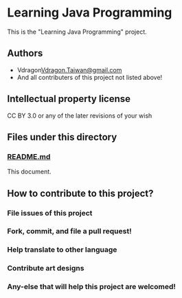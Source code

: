 # Learning Java Programming
This is the "Learning Java Programming" project.

## Authors
* Vdragon<Vdragon.Taiwan@gmail.com>
* And all contributers of this project not listed above!

## Intellectual property license
CC BY 3.0 or any of the later revisions of your wish

## Files under this directory
### [README.md](README.md)
This document.

## How to contribute to this project?
### File issues of this project

### Fork, commit, and file a pull request!

### Help translate to other language

### Contribute art designs

### Any-else that will help this project are welcomed!
